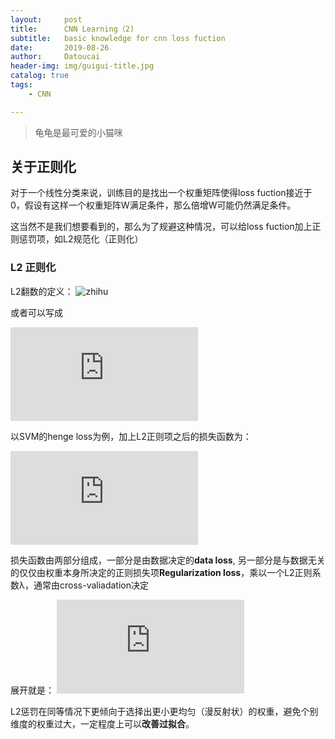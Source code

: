 ```yaml
---
layout:     post
title:      CNN Learning（2)
subtitle:   basic knowledge for cnn loss fuction
date:       2019-08-26
author:     Datoucai
header-img: img/guigui-title.jpg
catalog: true
tags:
    - CNN

---
```



> 龟龟是最可爱的小猫咪

## 关于正则化

对于一个线性分类来说，训练目的是找出一个权重矩阵使得loss fuction接近于0，假设有这样一个权重矩阵W满足条件，那么倍增W可能仍然满足条件。

这当然不是我们想要看到的，那么为了规避这种情况，可以给loss fuction加上正则惩罚项，如L2规范化（正则化）

### L2 正则化
L2翻数的定义：
![zhihu](https://pic2.zhimg.com/80/v2-b1fc63fb060cb7ccf6d040bc7e675a95_hd.png "L2 Regularization")

或者可以写成

![L2 Regularization](https://latex.codecogs.com/gif.latex?R%28W%29%3D%5Csum_%7Bk%7D%5E%7B%20%7D%5Csum_%7Bl%7D%5E%7B%20%7Dw_%7Bk%2Cl%7D%5E%7B2%7D "l2 Regularization")

以SVM的henge loss为例，加上L2正则项之后的损失函数为：

![loss fuction](https://latex.codecogs.com/gif.latex?L%20%3D%20%5Cunderbrace%7B%20%5Cfrac%7B1%7D%7BN%7D%20%5Csum_i%20L_i%20%7D_%5Ctext%7Bdata%20loss%7D%20&plus;%20%5Cunderbrace%7B%20%5Clambda%20R%28W%29%20%7D_%5Ctext%7Bregularization%20loss%7D%20%5C%5C%5C%5C)

损失函数由两部分组成，一部分是由数据决定的**data loss**, 另一部分是与数据无关的仅仅由权重本身所决定的正则损失项**Regularization loss**，乘以一个L2正则系数λ，通常由cross-valiadation决定

展开就是：
![expand](https://latex.codecogs.com/gif.latex?L%20%3D%20%5Cfrac%7B1%7D%7BN%7D%20%5Csum_i%20%5Csum_%7Bj%5Cneq%20y_i%7D%20%5Cleft%5B%20%5Cmax%280%2C%20f%28x_i%3B%20W%29_j%20-%20f%28x_i%3B%20W%29_%7By_i%7D%20&plus;%20%5CDelta%29%20%5Cright%5D%20&plus;%20%5Clambda%20%5Csum_k%5Csum_l%20W_%7Bk%2Cl%7D%5E2 "expand loss fuction")

L2惩罚在同等情况下更倾向于选择出更小更均匀（漫反射状）的权重，避免个别维度的权重过大，一定程度上可以**改善过拟合**。
